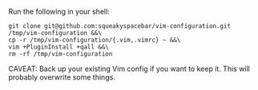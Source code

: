 Run the following in your shell:
```
git clone git@github.com:squeakyspacebar/vim-configuration.git /tmp/vim-configuration &&\
cp -r /tmp/vim-configuration/{.vim,.vimrc} ~ &&\
vim +PluginInstall +qall &&\
rm -rf /tmp/vim-configuration
```

CAVEAT: Back up your existing Vim config if you want to keep it. This will probably overwrite some things.

